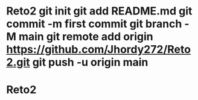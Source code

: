 # Reto2 git init git add README.md git commit -m first commit git branch -M main git remote add origin https://github.com/Jhordy272/Reto2.git git push -u origin main
# Reto2

